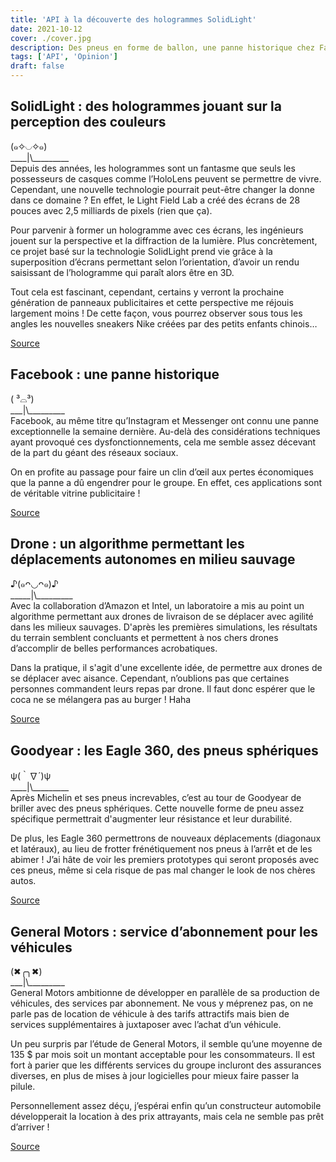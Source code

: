 ```yaml
---
title: 'API à la découverte des hologrammes SolidLight'
date: 2021-10-12
cover: ./cover.jpg
description: Des pneus en forme de ballon, une panne historique chez Facebook, mais que ce passe-t-il cette semaine !?
tags: ['API', 'Opinion']
draft: false
---
```


## SolidLight : des hologrammes jouant sur la perception des couleurs
(๑✧◡✧๑)   
\_\_\_\_|\\\_\_\_\_\_\_\_\_\_   
Depuis des années, les hologrammes sont un fantasme que seuls les possesseurs de casques comme l’HoloLens peuvent se permettre de vivre. Cependant, une nouvelle technologie pourrait peut-être changer la donne dans ce domaine ? En effet, le Light Field Lab a créé des écrans de 28 pouces avec 2,5 milliards de pixels (rien que ça).

Pour parvenir à former un hologramme avec ces écrans, les ingénieurs jouent sur la perspective et la diffraction de la lumière. Plus concrètement, ce projet basé sur la technologie SolidLight prend vie grâce à la superposition d’écrans permettant selon l’orientation, d’avoir un rendu saisissant de l’hologramme qui paraît alors être en 3D.

Tout cela est fascinant, cependant, certains y verront la prochaine génération de panneaux publicitaires et cette perspective me réjouis largement moins ! De cette façon, vous pourrez observer sous tous les angles les nouvelles sneakers Nike créées par des petits enfants chinois…

[Source](https://www.journaldugeek.com/2021/10/10/les-hologrammes-bluffants-de-light-field-lab/)

## Facebook : une panne historique
( ³⌓³)  
\_\_\_|\\\_\_\_\_\_\_\_\_\_     
Facebook, au même titre qu’Instagram et Messenger ont connu une panne exceptionnelle la semaine dernière. Au-delà des considérations techniques ayant provoqué ces dysfonctionnements, cela me semble assez décevant de la part du géant des réseaux sociaux.

On en profite au passage pour faire un clin d’œil aux pertes économiques que la panne a dû engendrer pour le groupe. En effet, ces applications sont de véritable vitrine publicitaire !

[Source](https://www.numerama.com/tech/744753-instagram-messenger-facebook-et-whatsapp-sont-en-panne-vous-netes-pas-les-seuls.html)

## Drone : un algorithme permettant les déplacements autonomes en milieu sauvage
♪(๑ᴖ◡ᴖ๑)♪         
\_\_\_\_\_|\\\_\_\_\_\_\_\_\_\_     
Avec la collaboration d’Amazon et Intel, un laboratoire a mis au point un algorithme permettant aux drones de livraison de se déplacer avec agilité dans les milieux sauvages. D'après les premières simulations, les résultats du terrain semblent concluants et permettent à nos chers drones d’accomplir de belles performances acrobatiques.

Dans la pratique, il s'agit d'une excellente idée, de permettre aux drones de se déplacer avec aisance. Cependant, n’oublions pas que certaines personnes commandent leurs repas par drone. Il faut donc espérer que le coca ne se mélangera pas au burger ! Haha

[Source](https://www.futura-sciences.com/tech/actualites/drone-ces-drones-competition-peuvent-voler-foret-branches-94055/)

## Goodyear : les Eagle 360, des pneus sphériques
ψ(｀∇´)ψ    
\_\_\_\_|\\\_\_\_\_\_\_\_\_\_     
Après Michelin et ses pneus increvables, c’est au tour de Goodyear de briller avec des pneus sphériques. Cette nouvelle forme de pneu assez spécifique permettrait d'augmenter leur résistance et leur durabilité.

De plus, les Eagle 360 permettrons de nouveaux déplacements (diagonaux et latéraux), au lieu de frotter frénétiquement nos pneus à l’arrêt et de les abimer ! J’ai hâte de voir les premiers prototypes qui seront proposés avec ces pneus, même si cela risque de pas mal changer le look de nos chères autos.

[Source](https://geeko.lesoir.be/2021/10/08/goodyear-va-commercialiser-des-pneus-spheriques/)

## General Motors : service d’abonnement pour les véhicules
(✖╭╮✖)    
\_\_\_|\\\_\_\_\_\_\_\_\_\_     
General Motors ambitionne de développer en parallèle de sa production de véhicules, des services par abonnement. Ne vous y méprenez pas, on ne parle pas de location de véhicule à des tarifs attractifs mais bien de services supplémentaires à juxtaposer avec l’achat d’un véhicule.

Un peu surpris par l’étude de General Motors, il semble qu’une moyenne de 135 $ par mois soit un montant acceptable pour les consommateurs. Il est fort à parier que les différents services du groupe incluront des assurances diverses, en plus de mises à jour logicielles pour mieux faire passer la pilule.

Personnellement assez déçu, j’espérai enfin qu’un constructeur automobile développerait la location à des prix attrayants, mais cela ne semble pas prêt d’arriver !

[Source](https://geeko.lesoir.be/2021/10/07/general-motors-veut-creer-un-systeme-dabonnement-pour-les-vehicules/)
